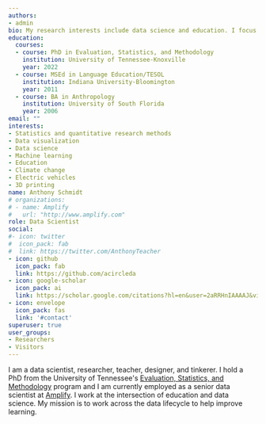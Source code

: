 ```yaml
---
authors:
- admin
bio: My research interests include data science and education. I focus on statistics, research methods, data visualization, and machine learning.
education:
  courses:
  - course: PhD in Evaluation, Statistics, and Methodology
    institution: University of Tennessee-Knoxville
    year: 2022
  - course: MSEd in Language Education/TESOL
    institution: Indiana University-Bloomington
    year: 2011
  - course: BA in Anthropology
    institution: University of South Florida
    year: 2006
email: ""
interests:
- Statistics and quantitative research methods
- Data visualization
- Data science
- Machine learning
- Education
- Climate change
- Electric vehicles
- 3D printing
name: Anthony Schmidt
# organizations:
# - name: Amplify
#   url: "http://www.amplify.com"
role: Data Scientist
social:
#- icon: twitter
#  icon_pack: fab
#  link: https://twitter.com/AnthonyTeacher
- icon: github
  icon_pack: fab
  link: https://github.com/acircleda
- icon: google-scholar
  icon_pack: ai
  link: https://scholar.google.com/citations?hl=en&user=2aRRHnIAAAAJ&view_op=list_works&sortby=pubdate
- icon: envelope
  icon_pack: fas
  link: '#contact'
superuser: true
user_groups:
- Researchers
- Visitors
---
```


I am a data scientist, researcher, teacher, designer, and tinkerer. I hold a  PhD from the University of Tennessee's [Evaluation, Statistics, and Methodology](https://elps.utk.edu/evaluation-statistics-methodology-phd/) program and I am currently employed as a senior data scientist at [Amplify](http://www.amplify.com/). I work at the intersection of education and data science. My mission is to work across the data lifecycle to help improve learning.
